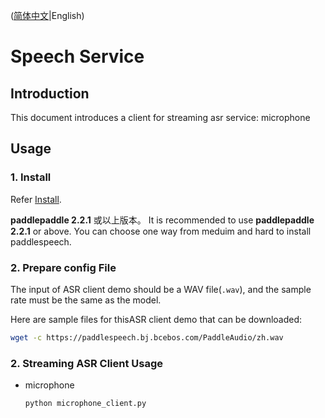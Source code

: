 ([简体中文](./README_cn.md)|English)

# Speech Service

## Introduction

This document introduces a client for streaming asr service: microphone


## Usage
### 1. Install
Refer [Install](https://github.com/PaddlePaddle/PaddleSpeech/blob/develop/docs/source/install.md).

 **paddlepaddle 2.2.1** 或以上版本。
It is recommended to use **paddlepaddle 2.2.1** or above.
You can choose one way from meduim and hard to install paddlespeech.


### 2. Prepare config File


The input of  ASR client demo should be a WAV file(`.wav`), and the sample rate must be the same as the model.

Here are sample files for thisASR client demo that can be downloaded:
```bash
wget -c https://paddlespeech.bj.bcebos.com/PaddleAudio/zh.wav
```

### 2. Streaming ASR Client Usage

- microphone
   ```
   python microphone_client.py

   ```
